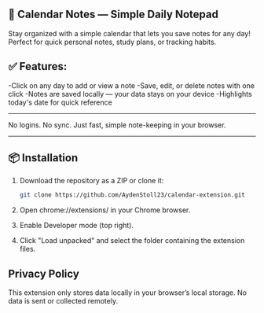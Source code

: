 ## 📅 Calendar Notes — Simple Daily Notepad
Stay organized with a simple calendar that lets you save notes for any day! Perfect for quick personal notes, study plans, or tracking habits.

## ✅ Features:
-Click on any day to add or view a note
-Save, edit, or delete notes with one click
-Notes are saved locally — your data stays on your device
-Highlights today's date for quick reference

---

No logins. No sync. Just fast, simple note-keeping in your browser.

---

## 📦 Installation

1. Download the repository as a ZIP or clone it:
   ```bash
   git clone https://github.com/AydenStoll23/calendar-extension.git

2. Open chrome://extensions/ in your Chrome browser.

3. Enable Developer mode (top right).

4. Click "Load unpacked" and select the folder containing the extension files.

## Privacy Policy

This extension only stores data locally in your browser’s local storage. No data is sent or collected remotely.
